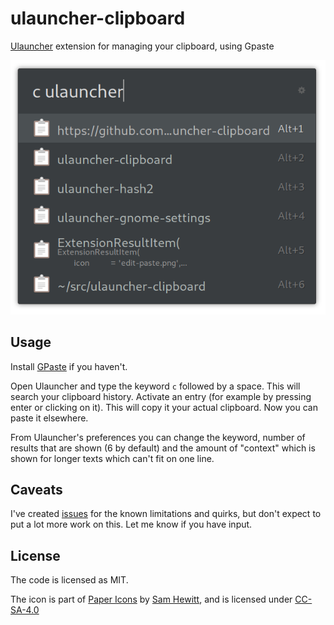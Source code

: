 # ulauncher-clipboard

[Ulauncher](https://ulauncher.io) extension for managing your clipboard, using Gpaste

![](screenshot.png)

## Usage

Install [GPaste](https://github.com/Keruspe/GPaste/) if you haven't.

Open Ulauncher and type the keyword `c` followed by a space. This will search your clipboard history. Activate an entry (for example by pressing enter or clicking on it). This will copy it your actual clipboard. Now you can paste it elsewhere.

From Ulauncher's preferences you can change the keyword, number of results that are shown (6 by default) and the amount of "context" which is shown for longer texts which can't fit on one line.

## Caveats

I've created [issues](https://github.com/friday/ulauncher-clipboard/issues) for the known limitations and quirks, but don't expect to put a lot more work on this. Let me know if you have input.

## License

The code is licensed as MIT.

The icon is part of [Paper Icons](http://snwh.org/paper/icons) by [Sam Hewitt](http://samuelhewitt.com/), and is licensed under [CC-SA-4.0](http://creativecommons.org/licenses/by-sa/4.0/)
